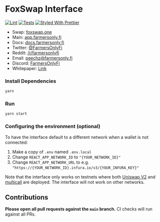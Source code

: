 # FoxSwap Interface

[![Lint](https://github.com/Uniswap/uniswap-interface/workflows/Lint/badge.svg)](https://github.com/Uniswap/uniswap-interface/actions?query=workflow%3ALint)
[![Tests](https://github.com/Uniswap/uniswap-interface/workflows/Tests/badge.svg)](https://github.com/Uniswap/uniswap-interface/actions?query=workflow%3ATests)
[![Styled With Prettier](https://img.shields.io/badge/code_style-prettier-ff69b4.svg)](https://prettier.io/)

- Swap: [foxswap.one](https://foxswap.one)
- Main: [app.farmersonly.fi](https://app.farmersonly.fi)
- Docs: [docs.farmersonly.fi](https://docs.farmersonly.fi)
- Twitter: [@FarmersOnlyFi](https://twitter.com/FarmersOnlyFi)
- Reddit: [/r/farmersonlyfi](https://www.reddit.com/r/farmersonlyfi)
- Email: [peechz@farmersonly.fi](mailto:peechz@farmersonly.fi)
- Discord: [FarmersOnlyFi](https://discord.gg/9dB8NjRR9V)
- Whitepaper: [Link](https://docs.farmersonly.fi)

### Install Dependencies

```bash
yarn
```

### Run

```bash
yarn start
```

### Configuring the environment (optional)

To have the interface default to a different network when a wallet is not connected:

1. Make a copy of `.env` named `.env.local`
2. Change `REACT_APP_NETWORK_ID` to `"{YOUR_NETWORK_ID}"`
3. Change `REACT_APP_NETWORK_URL` to e.g. `"https://{YOUR_NETWORK_ID}.infura.io/v3/{YOUR_INFURA_KEY}"` 

Note that the interface only works on testnets where both 
[Uniswap V2](https://uniswap.org/docs/v2/smart-contracts/factory/) and 
[multicall](https://github.com/makerdao/multicall) are deployed.
The interface will not work on other networks.

## Contributions

**Please open all pull requests against the `main` branch.** 
CI checks will run against all PRs.

